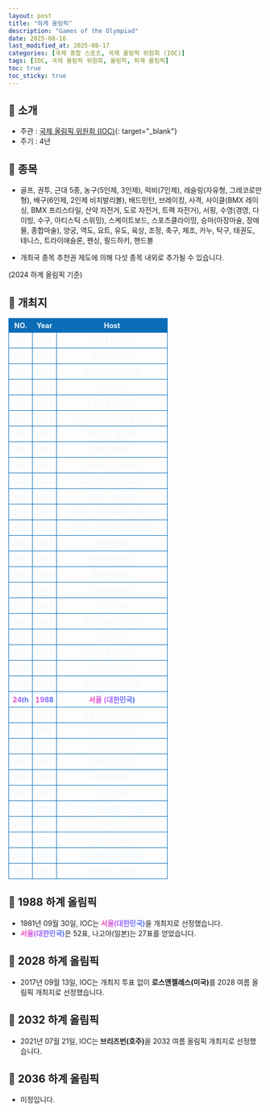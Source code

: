 ```yaml
---
layout: post
title: "하계 올림픽"
description: "Games of the Olympiad"
date: 2025-08-16
last_modified_at: 2025-08-17
categories: [국제 종합 스포츠, 국제 올림픽 위원회 (IOC)]
tags: [IOC, 국제 올림픽 위원회, 올림픽, 하계 올림픽]
toc: true
toc_sticky: true
---
```

<style>
    /* 테이블 서식 */
    table {
        width: 100%;
        border-collapse: collapse;
        font-size: 14px;
        color: #f0f6fc;
      }
      th, td {
        border: 1px solid #0B6DB7;
        padding: 5px;
        text-align: center;
        font-weight: normal;
      }
</style>
## 📜 소개
* 주관 : [국제 올림픽 위원회 (IOC)](https://www.olympics.com/ioc){: target="_blank"}
* 주기 : 4년

## 📜 종목
* 골프, 권투, 근대 5종, 농구(5인제, 3인제), 럭비(7인제), 레슬링(자유형, 그레코로만형), 배구(6인제, 2인제 비치발리볼), 배드민턴, 브레이킹, 사격, 사이클(BMX 레이싱, BMX 프리스타일, 산악 자전거, 도로 자전거, 트랙 자전거), 서핑, 수영(경영, 다이빙, 수구, 아티스틱 스위밍), 스케이트보드, 스포츠클라이밍, 승마(마장마술, 장애물, 종합마술), 양궁, 역도, 요트, 유도, 육상, 조정, 축구, 체조, 카누, 탁구, 태권도, 테니스, 트라이애슬론, 펜싱, 필드하키, 핸드볼

* 개최국 종목 추천권 제도에 의해 다섯 종목 내외로 추가될 수 있습니다.

(2024 하계 올림픽 기준)

## 📜 개최지
<html>

<head>
    <meta charset="UTF-8">
</head>

<body>
    <table>
        <tr style="background: #0B6DB7;">
            <th style="width: 15%; font-weight: bold;">NO.</th>
            <th style="width: 15%; font-weight: bold;">Year</th>
            <th style="width: 70%; font-weight: bold;">Host</th>
        </tr>
        <tr>
            <th>1st</th>
            <th>1896</th>
            <th>아테네 (그리스)</th>
        </tr>
        <tr>
            <th>2nd</th>
            <th>1900</th>
            <th>파리 (프랑스)</th>
        </tr>
        <tr>
            <th>3rd</th>
            <th>1904</th>
            <th>세인트루이스 (미국)</th>
        </tr>
        <tr>
            <th>4th</th>
            <th>1908</th>
            <th>런던 (영국)</th>
        </tr>
        <tr>
            <th>5th</th>
            <th>1912</th>
            <th>스톡홀름 (스웨덴)</th>
        </tr>
        <tr>
            <th>6th</th>
            <th>1916</th>
            <th>〈제1차 세계 대전으로 취소〉</th>
        </tr>
        <tr>
            <th>7th</th>
            <th>1920</th>
            <th>안트위프 (벨기에)</th>
        </tr>
        <tr>
            <th>8th</th>
            <th>1924</th>
            <th>파리 (프랑스)</th>
        </tr>
        <tr>
            <th>9th</th>
            <th>1928</th>
            <th>암스테르담 (네덜란드)</th>
        </tr>
        <tr>
            <th>10th</th>
            <th>1932</th>
            <th>로스앤젤레스 (미국)</th>
        </tr>
        <tr>
            <th>11th</th>
            <th>1936</th>
            <th>베를린 (나치 독일)</th>
        </tr>
        <tr>
            <th>12th</th>
            <th>1940</th>
            <th>〈제2차 세계 대전으로 취소〉</th>
        </tr>
        <tr>
            <th>13th</th>
            <th>1944</th>
            <th>〈제2차 세계 대전으로 취소〉</th>
        </tr>
        <tr>
            <th>14th</th>
            <th>1948</th>
            <th>런던 (영국)</th>
        </tr>
        <tr>
            <th>15th</th>
            <th>1952</th>
            <th>헬싱키 (핀란드)</th>
        </tr>
        <tr>
            <th>16th</th>
            <th>1956</th>
            <th>멜버른 (호주)</th>
        </tr>
        <tr>
            <th>17th</th>
            <th>1960</th>
            <th>로마 (이탈리아)</th>
        </tr>
        <tr>
            <th>18th</th>
            <th>1964</th>
            <th>도쿄 (일본)</th>
        </tr>
        <tr>
            <th>19th</th>
            <th>1968</th>
            <th>멕시코시티 (멕시코)</th>
        </tr>
        <tr>
            <th>20th</th>
            <th>1972</th>
            <th>윈헨 (서독)</th>
        </tr>
        <tr>
            <th>21st</th>
            <th>2076</th>
            <th>몬트리올 (캐나다)</th>
        </tr>
        <tr>
            <th>22nd</th>
            <th>1980</th>
            <th>모스크바 (소련)</th>
        </tr>
        <tr>
            <th>23rd</th>
            <th>1984</th>
            <th>로스앤젤레스 (미국)</th>
        </tr>
        <tr>
            <th><span style="background: text linear-gradient(to right, #FF43A8, #BE5DFA, #776CFF, #4172F2); font-weight: bold; -webkit-background-clip: text; -webkit-text-fill-color: transparent;">24th</span></th>
            <th><span style="background: text linear-gradient(to right, #FF43A8, #BE5DFA, #776CFF, #4172F2); font-weight: bold; -webkit-background-clip: text; -webkit-text-fill-color: transparent;">1988</span></th>
            <th><span style="background: text linear-gradient(to right, #FF43A8, #BE5DFA, #776CFF, #4172F2); font-weight: bold; -webkit-background-clip: text; -webkit-text-fill-color: transparent;">서울 (대한민국)</span></th>
        </tr>
        <tr>
            <th>25th</th>
            <th>1992</th>
            <th>바르셀로나 (스페인)</th>
        </tr>
        <tr>
            <th>26th</th>
            <th>1996</th>
            <th>애틀랜타 (미국)</th>
        </tr>
        <tr>
            <th>27th</th>
            <th>2000</th>
            <th>시드니 (호주)</th>
        </tr>
        <tr>
            <th>28th</th>
            <th>2004</th>
            <th>아테네 (그리스)</th>
        </tr>
        <tr>
            <th>29th</th>
            <th>2008</th>
            <th>베이징 (중국)</th>
        </tr>
        <tr>
            <th>30th</th>
            <th>2012</th>
            <th>런던 (영국)</th>
        </tr>
        <tr>
            <th>31st</th>
            <th>2016</th>
            <th>리우데자네이루 (브라질)</th>
        </tr>
        <tr>
            <th>32nd</th>
            <th>2020</th>
            <th>도쿄 (일본)</th>
        </tr>
        <tr>
            <th>33rd</th>
            <th>2024</th>
            <th>파리 (프랑스)</th>
        </tr>
        <tr>
            <th>34th</th>
            <th>2028</th>
            <th>로스앤젤레스 (미국)</th>
        </tr>
        <tr>
            <th>35th</th>
            <th>2032</th>
            <th>브리즈번 (호주)</th>
        </tr>
    </table>
</body>

</html>

## 📜 1988 하계 올림픽
* 1981년 09월 30일, IOC는 <span style="background: text linear-gradient(to right, #FF43A8, #BE5DFA, #776CFF, #4172F2); font-weight: bold; -webkit-background-clip: text; -webkit-text-fill-color: transparent;">서울(대한민국)</span>을 개최지로 선정했습니다.
* <span style="background: text linear-gradient(to right, #FF43A8, #BE5DFA, #776CFF, #4172F2); font-weight: bold; -webkit-background-clip: text; -webkit-text-fill-color: transparent;">서울(대한민국)</span>은 52표, 나고야(일본)는 27표를 얻었습니다.

## 📜 2028 하계 올림픽
* 2017년 09월 13일, IOC는 개최지 투표 없이 <span style="font-weight: bold;">로스앤젤레스(미국)</span>를 2028 여름 올림픽 개최지로 선정했습니다.

## 📜 2032 하계 올림픽
* 2021년 07월 21일, IOC는 <span style="font-weight: bold;">브리즈번(호주)</span>을 2032 여름 올림픽 개최지로 선정했습니다.

## 📜 2036 하계 올림픽
* 미정입니다.
